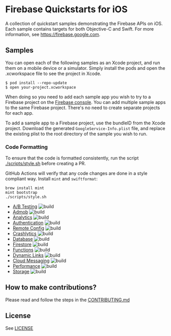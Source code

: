 # Firebase Quickstarts for iOS

A collection of quickstart samples demonstrating the Firebase APIs on iOS. Each sample contains targets
for both Objective-C and Swift. For more information, see https://firebase.google.com.

## Samples

You can open each of the following samples as an Xcode project, and run
them on a mobile device or a simulator. Simply install the pods and open
the .xcworkspace file to see the project in Xcode.
```
$ pod install --repo-update
$ open your-project.xcworkspace
```
When doing so you need to add each sample app you wish to try to a Firebase
project on the [Firebase console](https://console.firebase.google.com).
You can add multiple sample apps to the same Firebase project.
There's no need to create separate projects for each app.

To add a sample app to a Firebase project, use the bundleID from the Xcode project.
Download the generated `GoogleService-Info.plist` file, and replace the existing plist
to the root directory of the sample you wish to run.

### Code Formatting

To ensure that the code is formatted consistently, run the script
[./scripts/style.sh](https://github.com/firebase/quickstart-ios/blob/main/scripts/style.sh)
before creating a PR.

GitHub Actions will verify that any code changes are done in a style compliant
way. Install `mint` and `swiftformat`:

```console
brew install mint
mint bootstrap
./scripts/style.sh
```

- [A/B Testing](abtesting/README.md) ![build](https://github.com/firebase/quickstart-ios/actions/workflows/abtesting.yml/badge.svg)
- [Admob](admob/README.md) ![build](https://github.com/firebase/quickstart-ios/actions/workflows/admob.yml/badge.svg)
- [Analytics](analytics/README.md) ![build](https://github.com/firebase/quickstart-ios/actions/workflows/analytics.yml/badge.svg)
- [Authentication](authentication/README.md) ![build](https://github.com/firebase/quickstart-ios/actions/workflows/authentication.yml/badge.svg)
- [Remote Config](config/README.md) ![build](https://github.com/firebase/quickstart-ios/actions/workflows/config.yml/badge.svg)
- [Crashlytics](crashlytics/README.md) ![build](https://github.com/firebase/quickstart-ios/actions/workflows/crashlytics.yml/badge.svg)
- [Database](database/README.md) ![build](https://github.com/firebase/quickstart-ios/actions/workflows/database.yml/badge.svg)
- [Firestore](firestore/README.md) ![build](https://github.com/firebase/quickstart-ios/actions/workflows/firestore.yml/badge.svg)
- [Functions](functions/README.md) ![build](https://github.com/firebase/quickstart-ios/actions/workflows/functions.yml/badge.svg)
- [Dynamic Links](dynamiclinks/README.md) ![build](https://github.com/firebase/quickstart-ios/actions/workflows/dynamiclinks.yml/badge.svg)
- [Cloud Messaging](messaging/README.md) ![build](https://github.com/firebase/quickstart-ios/actions/workflows/messaging.yml/badge.svg)
- [Performance](performance/README.md) ![build](https://github.com/firebase/quickstart-ios/actions/workflows/performance.yml/badge.svg)
- [Storage](storage/README.md) ![build](https://github.com/firebase/quickstart-ios/actions/workflows/storage.yml/badge.svg)

## How to make contributions?
Please read and follow the steps in the [CONTRIBUTING.md](CONTRIBUTING.md)

## License
See [LICENSE](LICENSE)
